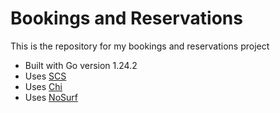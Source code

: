 # Bookings and Reservations

This is the repository for my bookings and reservations project

- Built with Go version 1.24.2 
- Uses [SCS](https://github.com/alexedwards/scs)
- Uses [Chi](https://github.com/go-chi/chi)
- Uses [NoSurf](https://github.com/justinas/nosurf)
